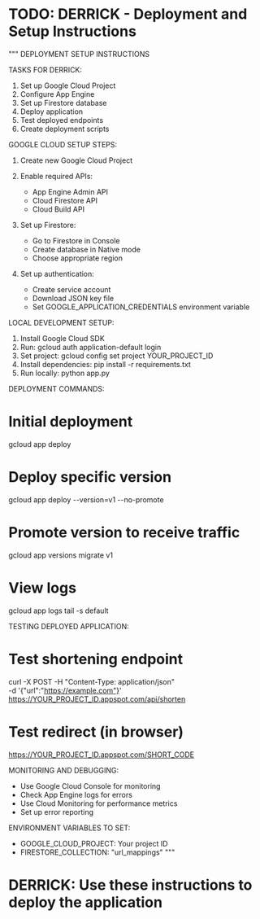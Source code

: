# TODO: DERRICK - Deployment and Setup Instructions
"""
DEPLOYMENT SETUP INSTRUCTIONS

TASKS FOR DERRICK:
1. Set up Google Cloud Project
2. Configure App Engine
3. Set up Firestore database
4. Deploy application
5. Test deployed endpoints
6. Create deployment scripts

GOOGLE CLOUD SETUP STEPS:
1. Create new Google Cloud Project
2. Enable required APIs:
   - App Engine Admin API
   - Cloud Firestore API
   - Cloud Build API

3. Set up Firestore:
   - Go to Firestore in Console
   - Create database in Native mode
   - Choose appropriate region

4. Set up authentication:
   - Create service account
   - Download JSON key file
   - Set GOOGLE_APPLICATION_CREDENTIALS environment variable

LOCAL DEVELOPMENT SETUP:
1. Install Google Cloud SDK
2. Run: gcloud auth application-default login
3. Set project: gcloud config set project YOUR_PROJECT_ID
4. Install dependencies: pip install -r requirements.txt
5. Run locally: python app.py

DEPLOYMENT COMMANDS:
# Initial deployment
gcloud app deploy

# Deploy specific version
gcloud app deploy --version=v1 --no-promote

# Promote version to receive traffic
gcloud app versions migrate v1

# View logs
gcloud app logs tail -s default

TESTING DEPLOYED APPLICATION:
# Test shortening endpoint
curl -X POST -H "Content-Type: application/json" \
  -d '{"url":"https://example.com"}' \
  https://YOUR_PROJECT_ID.appspot.com/api/shorten

# Test redirect (in browser)
https://YOUR_PROJECT_ID.appspot.com/SHORT_CODE

MONITORING AND DEBUGGING:
- Use Google Cloud Console for monitoring
- Check App Engine logs for errors
- Use Cloud Monitoring for performance metrics
- Set up error reporting

ENVIRONMENT VARIABLES TO SET:
- GOOGLE_CLOUD_PROJECT: Your project ID
- FIRESTORE_COLLECTION: "url_mappings"
"""

# DERRICK: Use these instructions to deploy the application
